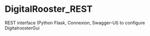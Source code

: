 # DigitalRooster_REST
REST interface (Python Flask, Connexion, Swagger-UI) to configure DigitalroosterGui
